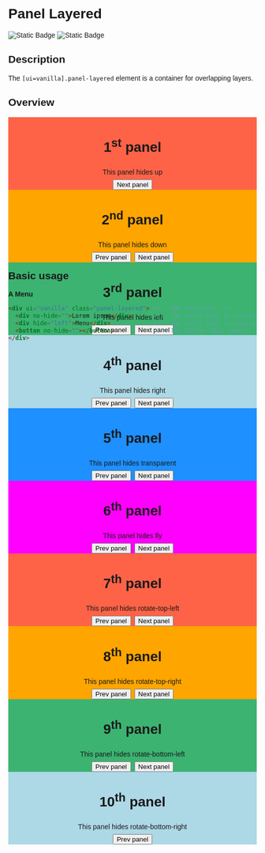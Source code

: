 # Panel Layered

![Static Badge](https://img.shields.io/badge/Version-Beta-yellow)
![Static Badge](https://img.shields.io/badge/Status-Testing-yellow)

## Description

The `[ui=vanilla].panel-layered` element is a container for overlapping layers.

## Overview

<div style="height:20em;width:100%;">
  <link rel="stylesheet" href="../vanilla-ui/panel-layered.css">
  <script src="../vanilla-ui/panel-layered.js"></script>
  <style>
    body {
      font-family: "Arial", sans-serif;
    }
    .flex-column {
      display: flex;
      align-items: center;
      justify-content: center;
      flex-direction: column;
      gap: 0.5em;
      margin: 0;
      padding: 0;
    }
    .flex-row {
      display: flex;
      align-items: center;
      justify-content: center;
      flex-direction: row;
      gap: 0.5em;
      margin: 0;
      padding: 0;
    }
  </style>
  <div ui="vanilla" class="panel-layered" style="height:20em;">
    <div class="flex-column" no-hide="up" style="background-color:tomato;">
      <h1>1<sup>st</sup> panel</h1>
      <label>This panel hides up</label>
      <div class="flex-row">
        <button onclick="clickNextPanel(this)">Next panel</button>
      </div>
    </div>
    <div class="flex-column" hide="down"  style="background-color:orange;">
      <h1>2<sup>nd</sup> panel</h1>
      <label>This panel hides down</label>
      <div class="flex-row">
        <button onclick="clickPrevPanel(this)">Prev panel</button>
        <button onclick="clickNextPanel(this)">Next panel</button>
      </div>
    </div>
    <div class="flex-column" hide="left"  style="background-color:mediumseagreen;">
      <h1>3<sup>rd</sup> panel</h1>
      <label>This panel hides left</label>
      <div class="flex-row">
        <button onclick="clickPrevPanel(this)">Prev panel</button>
        <button onclick="clickNextPanel(this)">Next panel</button>
      </div>
    </div>
    <div class="flex-column" hide="right"  style="background-color:lightblue;">
      <h1>4<sup>th</sup> panel</h1>
      <label>This panel hides right</label>
      <div class="flex-row">
        <button onclick="clickPrevPanel(this)">Prev panel</button>
        <button onclick="clickNextPanel(this)">Next panel</button>
      </div>
    </div>
    <div class="flex-column" hide="transparent"  style="background-color:dodgerblue;">
      <h1>5<sup>th</sup> panel</h1>
      <label>This panel hides transparent</label>
      <div class="flex-row">
        <button onclick="clickPrevPanel(this)">Prev panel</button>
        <button onclick="clickNextPanel(this)">Next panel</button>
      </div>
    </div>
    <div class="flex-column" hide="fly"  style="background-color:magenta;">
      <h1>6<sup>th</sup> panel</h1>
      <label>This panel hides fly</label>
      <div class="flex-row">
        <button onclick="clickPrevPanel(this)">Prev panel</button>
        <button onclick="clickNextPanel(this)">Next panel</button>
      </div>
    </div>
    <div class="flex-column" hide="rotate-top-left"  style="background-color:tomato;">
      <h1>7<sup>th</sup> panel</h1>
      <label>This panel hides rotate-top-left</label>
      <div class="flex-row">
        <button onclick="clickPrevPanel(this)">Prev panel</button>
        <button onclick="clickNextPanel(this)">Next panel</button>
      </div>
    </div>
    <div class="flex-column" hide="rotate-top-right"  style="background-color:orange;">
      <h1>8<sup>th</sup> panel</h1>
      <label>This panel hides rotate-top-right</label>
      <div class="flex-row">
        <button onclick="clickPrevPanel(this)">Prev panel</button>
        <button onclick="clickNextPanel(this)">Next panel</button>
      </div>
    </div>
    <div class="flex-column" hide="rotate-bottom-left"  style="background-color:mediumseagreen;">
      <h1>9<sup>th</sup> panel</h1>
      <label>This panel hides rotate-bottom-left</label>
      <div class="flex-row">
        <button onclick="clickPrevPanel(this)">Prev panel</button>
        <button onclick="clickNextPanel(this)">Next panel</button>
      </div>
    </div>
    <div class="flex-column" hide="rotate-bottom-right"  style="background-color:lightblue;">
      <h1>10<sup>th</sup> panel</h1>
      <label>This panel hides rotate-bottom-right</label>
      <div class="flex-row">
        <button onclick="clickPrevPanel(this)">Prev panel</button>
      </div>
    </div>
  </div>
  <script>
    function clickNextPanel(target) {
      let layer = target.closest(".panel-layered > [no-hide]");
      let container = layer.parentElement;
      let nextLayer = layer.nextElementSibling;
      if(nextLayer) VanillaPanelLayered.changeLayer(layer, nextLayer);
    }
    function clickPrevPanel(target) {
      let layer = target.closest(".panel-layered > [no-hide]");
      let container = layer.parentElement;
      let previousLayer = layer.previousElementSibling;
      if(previousLayer) VanillaPanelLayered.changeLayer(layer, previousLayer);
    }
  </script>
</div>

## Basic usage

**A Menu**

```html
<div ui="vanilla" class="panel-layered"> <!-- The container -->
  <div no-hide="">Lorem ipsum</div>      <!-- The child that is visible -->
  <div hide="left">Menu</div>            <!-- The child that is invisible, unselectable and ignore events -->
  <button no-hide=""></button>           <!-- The button that remains on top, to show/hide the menu -->
</div>
```